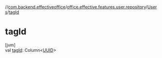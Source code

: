 //[com.backend.effectiveoffice](../../../index.md)/[office.effective.features.user.repository](../index.md)/[Users](index.md)/[tagId](tag-id.md)

# tagId

[jvm]\
val [tagId](tag-id.md): Column&lt;[UUID](https://docs.oracle.com/javase/8/docs/api/java/util/UUID.html)&gt;
